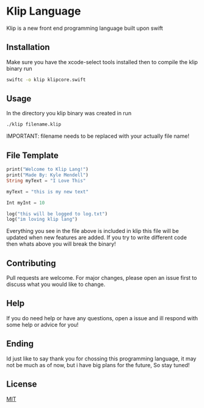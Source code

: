# Klip Language

Klip is a new front end programming language built upon swift

## Installation

Make sure you have the xcode-select tools installed then to compile the klip binary run

```bash
swiftc -o klip klipcore.swift
```

## Usage

In the directory you klip binary was created in run

```bash
./klip filename.klip
```

IMPORTANT: filename needs to be replaced with your actually file name!

## File Template
```dart
print("Welcome to Klip Lang!")
print("Made By: Kyle Mendell")
String myText = "I Love This"

myText = "this is my new text"

Int myInt = 10

log("this will be logged to log.txt")
log("im loving klip lang")
```

Everything you see in the file above is included in klip this file will be updated when new features are added. If you try to write different code then whats above you will break the binary!

## Contributing
Pull requests are welcome. For major changes, please open an issue first to discuss what you would like to change.

## Help
If you do need help or have any questions, open a issue and ill respond with some help or advice for you!

## Ending
Id just like to say thank you for chossing this programming language, it may not be much as of now, but i have big plans for the future, So stay tuned!

## License
[MIT](https://choosealicense.com/licenses/mit/)
